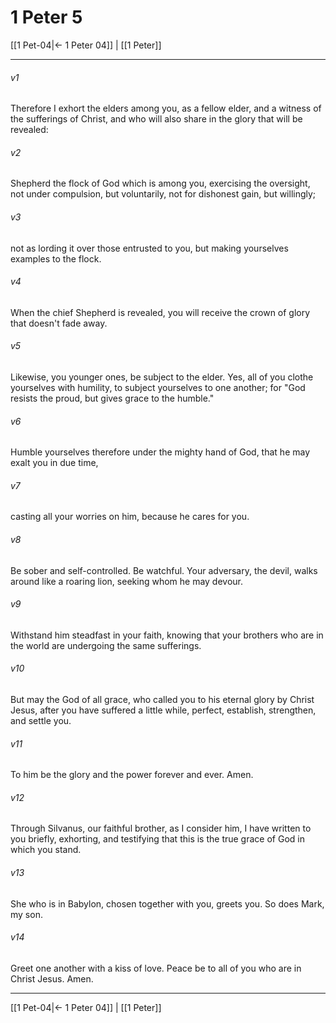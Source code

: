 # 1 Peter 5

[[1 Pet-04|← 1 Peter 04]] | [[1 Peter]]
***



###### v1 
Therefore I exhort the elders among you, as a fellow elder, and a witness of the sufferings of Christ, and who will also share in the glory that will be revealed: 

###### v2 
Shepherd the flock of God which is among you, exercising the oversight, not under compulsion, but voluntarily, not for dishonest gain, but willingly; 

###### v3 
not as lording it over those entrusted to you, but making yourselves examples to the flock. 

###### v4 
When the chief Shepherd is revealed, you will receive the crown of glory that doesn't fade away. 

###### v5 
Likewise, you younger ones, be subject to the elder. Yes, all of you clothe yourselves with humility, to subject yourselves to one another; for "God resists the proud, but gives grace to the humble." 

###### v6 
Humble yourselves therefore under the mighty hand of God, that he may exalt you in due time, 

###### v7 
casting all your worries on him, because he cares for you. 

###### v8 
Be sober and self-controlled. Be watchful. Your adversary, the devil, walks around like a roaring lion, seeking whom he may devour. 

###### v9 
Withstand him steadfast in your faith, knowing that your brothers who are in the world are undergoing the same sufferings. 

###### v10 
But may the God of all grace, who called you to his eternal glory by Christ Jesus, after you have suffered a little while, perfect, establish, strengthen, and settle you. 

###### v11 
To him be the glory and the power forever and ever. Amen. 

###### v12 
Through Silvanus, our faithful brother, as I consider him, I have written to you briefly, exhorting, and testifying that this is the true grace of God in which you stand. 

###### v13 
She who is in Babylon, chosen together with you, greets you. So does Mark, my son. 

###### v14 
Greet one another with a kiss of love. Peace be to all of you who are in Christ Jesus. Amen.

***
[[1 Pet-04|← 1 Peter 04]] | [[1 Peter]]
